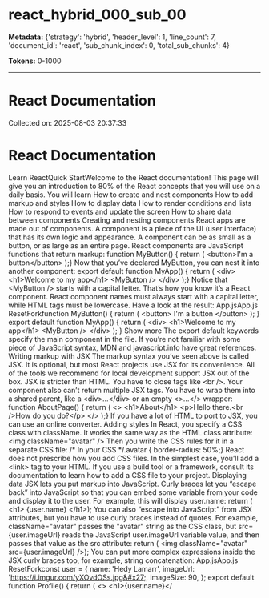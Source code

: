 # react_hybrid_000_sub_00

**Metadata:** {'strategy': 'hybrid', 'header_level': 1, 'line_count': 7, 'document_id': 'react', 'sub_chunk_index': 0, 'total_sub_chunks': 4}

**Tokens:** 0-1000

---

# React Documentation

Collected on: 2025-08-03 20:37:33

# React Documentation

Learn ReactQuick StartWelcome to the React documentation! This page will give you an introduction to 80% of the React concepts that you will use on a daily basis. You will learn How to create and nest components How to add markup and styles How to display data How to render conditions and lists How to respond to events and update the screen How to share data between components Creating and nesting components React apps are made out of components. A component is a piece of the UI (user interface) that has its own logic and appearance. A component can be as small as a button, or as large as an entire page. React components are JavaScript functions that return markup: function MyButton() { return ( &lt;button&gt;I&#x27;m a button&lt;/button&gt; );} Now that you’ve declared MyButton, you can nest it into another component: export default function MyApp() { return ( &lt;div&gt; &lt;h1&gt;Welcome to my app&lt;/h1&gt; &lt;MyButton /&gt; &lt;/div&gt; );} Notice that &lt;MyButton /&gt; starts with a capital letter. That’s how you know it’s a React component. React component names must always start with a capital letter, while HTML tags must be lowercase. Have a look at the result: App.jsApp.js ResetForkfunction MyButton() { return ( &lt;button&gt; I&#x27;m a button &lt;/button&gt; ); } export default function MyApp() { return ( &lt;div&gt; &lt;h1&gt;Welcome to my app&lt;/h1&gt; &lt;MyButton /&gt; &lt;/div&gt; ); } Show more The export default keywords specify the main component in the file. If you’re not familiar with some piece of JavaScript syntax, MDN and javascript.info have great references. Writing markup with JSX The markup syntax you’ve seen above is called JSX. It is optional, but most React projects use JSX for its convenience. All of the tools we recommend for local development support JSX out of the box. JSX is stricter than HTML. You have to close tags like &lt;br /&gt;. Your component also can’t return multiple JSX tags. You have to wrap them into a shared parent, like a &lt;div&gt;...&lt;/div&gt; or an empty &lt;&gt;...&lt;/&gt; wrapper: function AboutPage() { return ( &lt;&gt; &lt;h1&gt;About&lt;/h1&gt; &lt;p&gt;Hello there.&lt;br /&gt;How do you do?&lt;/p&gt; &lt;/&gt; );} If you have a lot of HTML to port to JSX, you can use an online converter. Adding styles In React, you specify a CSS class with className. It works the same way as the HTML class attribute: &lt;img className=&quot;avatar&quot; /&gt; Then you write the CSS rules for it in a separate CSS file: /* In your CSS */.avatar { border-radius: 50%;} React does not prescribe how you add CSS files. In the simplest case, you’ll add a &lt;link&gt; tag to your HTML. If you use a build tool or a framework, consult its documentation to learn how to add a CSS file to your project. Displaying data JSX lets you put markup into JavaScript. Curly braces let you “escape back” into JavaScript so that you can embed some variable from your code and display it to the user. For example, this will display user.name: return ( &lt;h1&gt; {user.name} &lt;/h1&gt;); You can also “escape into JavaScript” from JSX attributes, but you have to use curly braces instead of quotes. For example, className=&quot;avatar&quot; passes the &quot;avatar&quot; string as the CSS class, but src={user.imageUrl} reads the JavaScript user.imageUrl variable value, and then passes that value as the src attribute: return ( &lt;img className=&quot;avatar&quot; src={user.imageUrl} /&gt;); You can put more complex expressions inside the JSX curly braces too, for example, string concatenation: App.jsApp.js ResetForkconst user = { name: &#x27;Hedy Lamarr&#x27;, imageUrl: &#x27;https://i.imgur.com/yXOvdOSs.jpg&#x27;, imageSize: 90, }; export default function Profile() { return ( &lt;&gt; &lt;h1&gt;{user.name}&lt;/